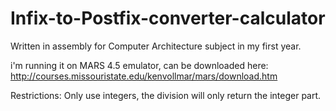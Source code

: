 # Infix-to-Postfix-converter-calculator
Written in assembly for Computer Architecture subject in my first year.

i'm running it on MARS 4.5 emulator, can be downloaded here: http://courses.missouristate.edu/kenvollmar/mars/download.htm

Restrictions: Only use integers, the division will only return the integer part.

